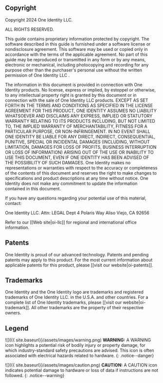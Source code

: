 ## Copyright

Copyright 2024 One Identity LLC.

ALL RIGHTS RESERVED.

This guide contains proprietary information protected by copyright. The
software described in this guide is furnished under a software license
or nondisclosure agreement. This software may be used or copied only in
accordance with the terms of the applicable agreement. No part of this
guide may be reproduced or transmitted in any form or by any means,
electronic or mechanical, including photocopying and recording for any
purpose other than the purchaser's personal use without the written
permission of One Identity LLC .

The information in this document is provided in connection with One
Identity products. No license, express or implied, by estoppel or
otherwise, to any intellectual property right is granted by this
document or in connection with the sale of One Identity LLC products.
EXCEPT AS SET FORTH IN THE TERMS AND CONDITIONS AS SPECIFIED IN THE
LICENSE AGREEMENT FOR THIS PRODUCT, ONE IDENTITY ASSUMES NO LIABILITY
WHATSOEVER AND DISCLAIMS ANY EXPRESS, IMPLIED OR STATUTORY WARRANTY
RELATING TO ITS PRODUCTS INCLUDING, BUT NOT LIMITED TO, THE IMPLIED
WARRANTY OF MERCHANTABILITY, FITNESS FOR A PARTICULAR PURPOSE, OR
NON-INFRINGEMENT. IN NO EVENT SHALL ONE IDENTITY BE LIABLE FOR ANY
DIRECT, INDIRECT, CONSEQUENTIAL, PUNITIVE, SPECIAL OR INCIDENTAL DAMAGES
(INCLUDING, WITHOUT LIMITATION, DAMAGES FOR LOSS OF PROFITS, BUSINESS
INTERRUPTION OR LOSS OF INFORMATION) ARISING OUT OF THE USE OR INABILITY
TO USE THIS DOCUMENT, EVEN IF ONE IDENTITY HAS BEEN ADVISED OF THE
POSSIBILITY OF SUCH DAMAGES. One Identity makes no representations or
warranties with respect to the accuracy or completeness of the contents
of this document and reserves the right to make changes to
specifications and product descriptions at any time without notice. One
Identity does not make any commitment to update the information
contained in this document.

If you have any questions regarding your potential use of this material,
contact:

One Identity LLC. Attn: LEGAL Dept 4 Polaris Way Aliso Viejo, CA 92656

Refer to our [[Web site|oi-llc]] for regional
and international office information.

## Patents

One Identity is proud of our advanced technology. Patents and pending
patents may apply to this product. For the most current information
about applicable patents for this product, please [[visit our website|oi-patents]].

## Trademarks

One Identity and the One Identity logo are trademarks and registered
trademarks of One Identity LLC. in the U.S.A. and other countries. For a
complete list of One Identity trademarks, please [[visit our website|oi-trademark]].
All other trademarks are the property of their respective owners.

## Legend

![]({{ site.baseurl}}/assets/images/warning.png) **WARNING:**
A WARNING icon highlights a potential risk of bodily injury or property damage, for which industry-standard safety precautions are advised. This icon is often associated with electrical hazards related to hardware.
{: .notice--danger}

![]({{ site.baseurl}}/assets/images/caution.png) **CAUTION:**
A CAUTION icon indicates potential damage to hardware or loss of data if instructions are not followed.
{: .notice--warning}
